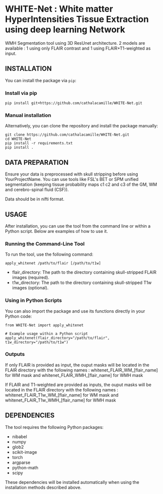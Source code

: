 # WHITE-Net : White matter HyperIntensities Tissue Extraction using deep learning Network

WMH Segmentation tool using 3D ResUnet architecture. 2 models are available : 1 using only FLAIR contrast and 1 using FLAIR+T1-weighted as input.

## INSTALLATION

You can install the package via `pip`:

### Install via pip 

```
pip install git+https://github.com/cathalacamille/WHITE-Net.git
```

### Manual installation
Alternatively, you can clone the repository and install the package manually:

```
git clone https://github.com/cathalacamille/WHITE-Net.git
cd WHITE-Net
pip install -r requirements.txt
pip install .
```

## DATA PREPARATION 

Ensure your data is preprocessed with skull stripping before using YourProjectName. 
You can use tools like FSL's BET or SPM unified segmentation (keeping tissue probability maps c1 c2 and c3 of the GM, WM and cerebro-spinal
fluid (CSF)).

Data should be in nifti format.

## USAGE 

After installation, you can use the tool from the command line or within a Python script. Below are examples of how to use it.

### Running the Command-Line Tool

To run the tool, use the following command:
```
apply_whitenet /path/to/flair [/path/to/t1w] 
```

* flair_directory: The path to the directory containing skull-stripped FLAIR images (required).
* t1w_directory: The path to the directory containing skull-stripped T1w images  (optional).

### Using in Python Scripts
You can also import the package and use its functions directly in your Python code:

```
from WHITE-Net import apply_whitenet

# Example usage within a Python script
apply_whitenet(flair_directory="/path/to/flair", t1w_directory="/path/to/t1w")
```

### Outputs

If only FLAIR is provided as input, the ouput masks will be located in the FLAIR directory with the following names :
whitenet_FLAIR_WM_[flair_name] for WM mask and whitenet_FLAIR_WMH_[flair_name] for WMH mask

If FLAIR and T1-weighted are provided as inputs, the ouput masks will be located in the FLAIR directory with the following names :
whitenet_FLAIR_T1w_WM_[flair_name] for WM mask and whitenet_FLAIR_T1w_WMH_[flair_name] for WMH mask
## DEPENDENCIES

The tool requires the following Python packages:

* nibabel
* numpy
* glob2
* scikit-image
* torch
* argparse
* python-math
* scipy

These dependencies will be installed automatically when using the installation methods described above.



